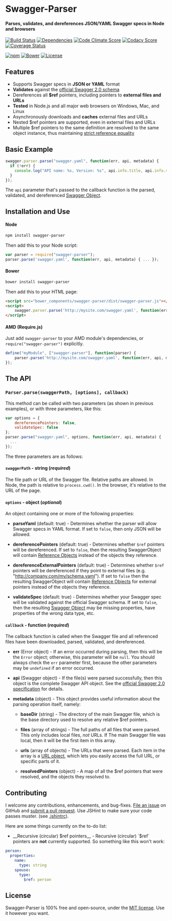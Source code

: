 Swagger-Parser
============================
#### Parses, validates, and dereferences JSON/YAML Swagger specs in Node and browsers

[![Build Status](https://img.shields.io/travis/BigstickCarpet/swagger-parser.svg)](https://travis-ci.org/BigstickCarpet/swagger-parser)
[![Dependencies](https://img.shields.io/david/bigstickcarpet/swagger-parser.svg)](https://david-dm.org/bigstickcarpet/swagger-parser)
[![Code Climate Score](https://codeclimate.com/github/BigstickCarpet/swagger-parser/badges/gpa.svg)](https://codeclimate.com/github/BigstickCarpet/swagger-parser)
[![Codacy Score](http://img.shields.io/codacy/6d686f916836433b9c013379fbe1052c.svg)](https://www.codacy.com/public/jamesmessinger/swagger-parser)
[![Coverage Status](https://img.shields.io/coveralls/BigstickCarpet/swagger-parser.svg)](https://coveralls.io/r/BigstickCarpet/swagger-parser)

[![npm](http://img.shields.io/npm/v/swagger-parser.svg)](https://www.npmjs.com/package/swagger-parser)
[![Bower](http://img.shields.io/bower/v/swagger-parser.svg)](#bower)
[![License](https://img.shields.io/npm/l/swagger-parser.svg)](LICENSE)

Features
--------------------------
* Supports Swagger specs in __JSON or YAML__ format
* __Validates__ against the [official Swagger 2.0 schema](http://github.com/reverb/swagger-spec/blob/master/versions/2.0.md)
* Dereferences all __$ref__ pointers, including pointers to __external files and URLs__
* __Tested__ in Node.js and all major web browsers on Windows, Mac, and Linux
* Asynchronously downloads and __caches__ external files and URLs
* Nested $ref pointers are supported, even in external files and URLs
* Multiple $ref pointers to the same definition are resolved to the same object instance, thus maintaining [strict reference equality](https://github.com/BigstickCarpet/swagger-parser/blob/e1867cd9b14666a726264ba45641f2e4761edf61/tests/specs/dereference-spec.js#L127)


Basic Example
--------------------------
````javascript
swagger.parser.parse("swagger.yaml", function(err, api, metadata) {
  if (!err) {
    console.log("API name: %s, Version: %s", api.info.title, api.info.version);
  }
});
````
The `api` parameter that's passed to the callback function is the parsed, validated, and dereferenced [Swagger Object](https://github.com/wordnik/swagger-spec/blob/master/versions/2.0.md#swagger-object-).


Installation and Use
--------------------------
#### Node
````bash
npm install swagger-parser
````

Then add this to your Node script:

````javascript
var parser = require("swagger-parser");
parser.parse('swagger.yaml', function(err, api, metadata) { ... });
````

#### Bower
````bash
bower install swagger-parser
````

Then add this to your HTML page:

````html
<script src="bower_components/swagger-parser/dist/swagger-parser.js"></script>
<script>
    swagger.parser.parse('http://mysite.com/swagger.yaml', function(err, api, metadata) { ... });
</script>
````

#### AMD (Require.js)
Just add `swagger-parser` to your AMD module's dependencies, or `require("swagger-parser")` explicitly.

````javascript
define("myModule", ["swagger-parser"], function(parser) {
    parser.parse('http://mysite.com/swagger.yaml', function(err, api, metadata) { ... });
});
````


The API
--------------------------
### `Parser.parse(swaggerPath, [options], callback)`

This method can be called with two parameters (as shown in previous examples), or with three parameters, like this:

````javascript
var options = { 
    dereferencePointers: false, 
    validateSpec: false 
};
parser.parse("swagger.yaml", options, function(err, api, metadata) {
  ...
});
````
The three parameters are as follows:


#### `swaggerPath` - string (_required_)
The file path or URL of the Swagger file.  Relative paths are allowed.  In Node, the path is relative to `process.cwd()`.  In the browser, it's relative to the URL of the page.

#### `options` - object (_optional_)
An object containing one or more of the following properties:

* __parseYaml__ (default: true) - 
Determines whether the parser will allow Swagger specs in YAML format.  If set to `false`, then only JSON will be allowed. 

* __dereferencePointers__ (default: true) - 
Determines whether `$ref` pointers will be dereferenced.  If set to `false`, then the resulting SwaggerObject will contain [Reference Objects](https://github.com/wordnik/swagger-spec/blob/master/versions/2.0.md#reference-object-) instead of the objects they reference.

* __dereferenceExternalPointers__ (default: true) - 
Determines whether `$ref` pointers will be dereferenced if they point to external files (e.g. "http://company.com/my/schema.yaml").  If set to `false` then the resulting SwaggerObject will contain [Reference Objects](https://github.com/wordnik/swagger-spec/blob/master/versions/2.0.md#reference-object-) for external pointers instead of the objects they reference.

* __validateSpec__ (default: true) - 
Determines whether your Swagger spec will be validated against the official Swagger schema.  If set to `false`, then the resulting [Swagger Object](https://github.com/wordnik/swagger-spec/blob/master/versions/2.0.md#swagger-object-) may be missing properties, have properties of the wrong data type, etc.

#### `callback` - function (_required_)
The callback function is called when the Swagger file and all referenced files have been downloaded, parsed, validated, and dereferenced.  

* __err__ (Error object) -
If an error occurred during parsing, then this will be the `Error` object; otherwise, this parameter will be `null`. You should always check the `err` parameter first, because the other parameters may be `undefined` if an error occurred.

* __api__ (Swagger object) -
If the file(s) were parsed successfully, then this object is the complete Swagger API object.   See the [official Swagger 2.0 specification](https://github.com/swagger-api/swagger-spec/blob/master/versions/2.0.md#swagger-object-) for details.

* __metadata__ (object) -
This object provides useful information about the parsing operation itself, namely:

    * __baseDir__ (string) - The directory of the main Swagger file, which is the base directory used to resolve any relative $ref pointers.
    
    * __files__ (array of strings) - The full paths of all files that were parsed. This only includes local files, _not_ URLs.  If The main Swagger file was local, then it will be the first item in this array.
    
    * __urls__ (array of objects) - The URLs that were parsed.  Each item in the array is a [URL object](http://nodejs.org/api/url.html#url_url), which lets you easily access the full URL, or specific parts of it.
    
    * __resolvedPointers__ (object) - A map of all the $ref pointers that were resolved, and the objects they resolved to. 


Contributing
--------------------------
I welcome any contributions, enhancements, and bug-fixes.  [File an issue](https://github.com/BigstickCarpet/swagger-parser/issues) on GitHub and [submit a pull request](https://github.com/BigstickCarpet/swagger-parser/pulls).  Use JSHint to make sure your code passes muster.  (see [.jshintrc](.jshintrc)).

Here are some things currently on the to-do list:

* __Recursive (circular) $ref pointers__ - Recursive (circular) `$ref` pointers are __not__ currently supported.  So something like this won't work:

````yaml
person:
  properties:
    name:
      type: string
    spouse:
      type:
        $ref: person
````


License
--------------------------
Swagger-Parser is 100% free and open-source, under the [MIT license](LICENSE). Use it however you want. 
